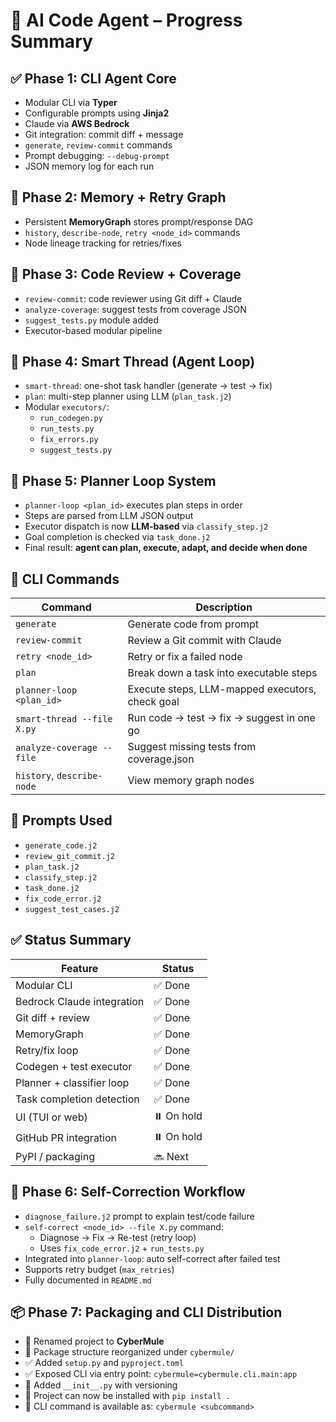 # 🧠 AI Code Agent – Progress Summary

## ✅ Phase 1: CLI Agent Core
- Modular CLI via **Typer**
- Configurable prompts using **Jinja2**
- Claude via **AWS Bedrock**
- Git integration: commit diff + message
- `generate`, `review-commit` commands
- Prompt debugging: `--debug-prompt`
- JSON memory log for each run

## 🧠 Phase 2: Memory + Retry Graph
- Persistent **MemoryGraph** stores prompt/response DAG
- `history`, `describe-node`, `retry <node_id>` commands
- Node lineage tracking for retries/fixes

## 📂 Phase 3: Code Review + Coverage
- `review-commit`: code reviewer using Git diff + Claude
- `analyze-coverage`: suggest tests from coverage JSON
- `suggest_tests.py` module added
- Executor-based modular pipeline

## 🔄 Phase 4: Smart Thread (Agent Loop)
- `smart-thread`: one-shot task handler (generate → test → fix)
- `plan`: multi-step planner using LLM (`plan_task.j2`)
- Modular `executors/`:
  - `run_codegen.py`
  - `run_tests.py`
  - `fix_errors.py`
  - `suggest_tests.py`

## 🧭 Phase 5: Planner Loop System
- `planner-loop <plan_id>` executes plan steps in order
- Steps are parsed from LLM JSON output
- Executor dispatch is now **LLM-based** via `classify_step.j2`
- Goal completion is checked via `task_done.j2`
- Final result: **agent can plan, execute, adapt, and decide when done**

## 🧪 CLI Commands

| Command                       | Description                                           |
|-------------------------------|-------------------------------------------------------|
| `generate`                    | Generate code from prompt                            |
| `review-commit`               | Review a Git commit with Claude                      |
| `retry <node_id>`             | Retry or fix a failed node                           |
| `plan`                        | Break down a task into executable steps              |
| `planner-loop <plan_id>`      | Execute steps, LLM-mapped executors, check goal      |
| `smart-thread --file X.py`    | Run code → test → fix → suggest in one go            |
| `analyze-coverage --file`     | Suggest missing tests from coverage.json             |
| `history`, `describe-node`    | View memory graph nodes                              |

## 🧠 Prompts Used

- `generate_code.j2`
- `review_git_commit.j2`
- `plan_task.j2`
- `classify_step.j2`
- `task_done.j2`
- `fix_code_error.j2`
- `suggest_test_cases.j2`

## ✅ Status Summary

| Feature                        | Status  |
|--------------------------------|---------|
| Modular CLI                    | ✅ Done  |
| Bedrock Claude integration     | ✅ Done  |
| Git diff + review              | ✅ Done  |
| MemoryGraph                    | ✅ Done  |
| Retry/fix loop                 | ✅ Done  |
| Codegen + test executor        | ✅ Done  |
| Planner + classifier loop      | ✅ Done  |
| Task completion detection      | ✅ Done  |
| UI (TUI or web)                | ⏸️ On hold |
| GitHub PR integration          | ⏸️ On hold |
| PyPI / packaging               | 🔜 Next  |

## 🔄 Phase 6: Self-Correction Workflow

- `diagnose_failure.j2` prompt to explain test/code failure
- `self-correct <node_id> --file X.py` command:
  - Diagnose → Fix → Re-test (retry loop)
  - Uses `fix_code_error.j2` + `run_tests.py`
- Integrated into `planner-loop`: auto self-correct after failed test
- Supports retry budget (`max_retries`)
- Fully documented in `README.md`

## 📦 Phase 7: Packaging and CLI Distribution

- 🔁 Renamed project to **CyberMule**
- 🧩 Package structure reorganized under `cybermule/`
- ✅ Added `setup.py` and `pyproject.toml`
- ✅ Exposed CLI via entry point: `cybermule=cybermule.cli.main:app`
- 📄 Added `__init__.py` with versioning
- 🧪 Project can now be installed with `pip install .`
- 📘 CLI command is available as: `cybermule <subcommand>`